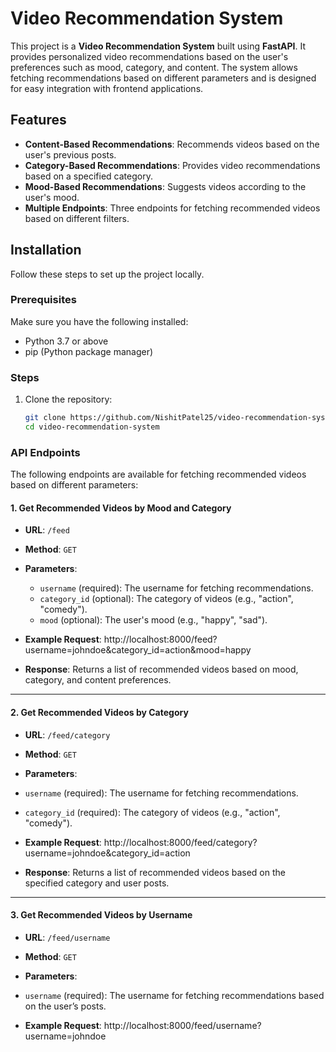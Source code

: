 # Video Recommendation System

This project is a **Video Recommendation System** built using **FastAPI**. It provides personalized video recommendations based on the user's preferences such as mood, category, and content. The system allows fetching recommendations based on different parameters and is designed for easy integration with frontend applications.

## Features

- **Content-Based Recommendations**: Recommends videos based on the user's previous posts.
- **Category-Based Recommendations**: Provides video recommendations based on a specified category.
- **Mood-Based Recommendations**: Suggests videos according to the user's mood.
- **Multiple Endpoints**: Three endpoints for fetching recommended videos based on different filters.

## Installation

Follow these steps to set up the project locally.

### Prerequisites

Make sure you have the following installed:

- Python 3.7 or above
- pip (Python package manager)

### Steps

1. Clone the repository:

   ```bash
   git clone https://github.com/NishitPatel25/video-recommendation-system.git
   cd video-recommendation-system

### API Endpoints

The following endpoints are available for fetching recommended videos based on different parameters:

#### 1. **Get Recommended Videos by Mood and Category**

- **URL**: `/feed`
- **Method**: `GET`
- **Parameters**:
  - `username` (required): The username for fetching recommendations.
  - `category_id` (optional): The category of videos (e.g., "action", "comedy").
  - `mood` (optional): The user's mood (e.g., "happy", "sad").
  
- **Example Request**:
http://localhost:8000/feed?username=johndoe&category_id=action&mood=happy


- **Response**:
Returns a list of recommended videos based on mood, category, and content preferences.

---

#### 2. **Get Recommended Videos by Category**

- **URL**: `/feed/category`
- **Method**: `GET`
- **Parameters**:
- `username` (required): The username for fetching recommendations.
- `category_id` (required): The category of videos (e.g., "action", "comedy").

- **Example Request**:
http://localhost:8000/feed/category?username=johndoe&category_id=action


- **Response**:
Returns a list of recommended videos based on the specified category and user posts.

---

#### 3. **Get Recommended Videos by Username**

- **URL**: `/feed/username`
- **Method**: `GET`
- **Parameters**:
- `username` (required): The username for fetching recommendations based on the user’s posts.

- **Example Request**:
http://localhost:8000/feed/username?username=johndoe
